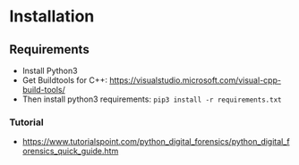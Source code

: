 # Installation
## Requirements
- Install Python3
- Get Buildtools for C++: https://visualstudio.microsoft.com/visual-cpp-build-tools/
- Then install python3 requirements: `pip3 install -r requirements.txt`


### Tutorial
- https://www.tutorialspoint.com/python_digital_forensics/python_digital_forensics_quick_guide.htm
